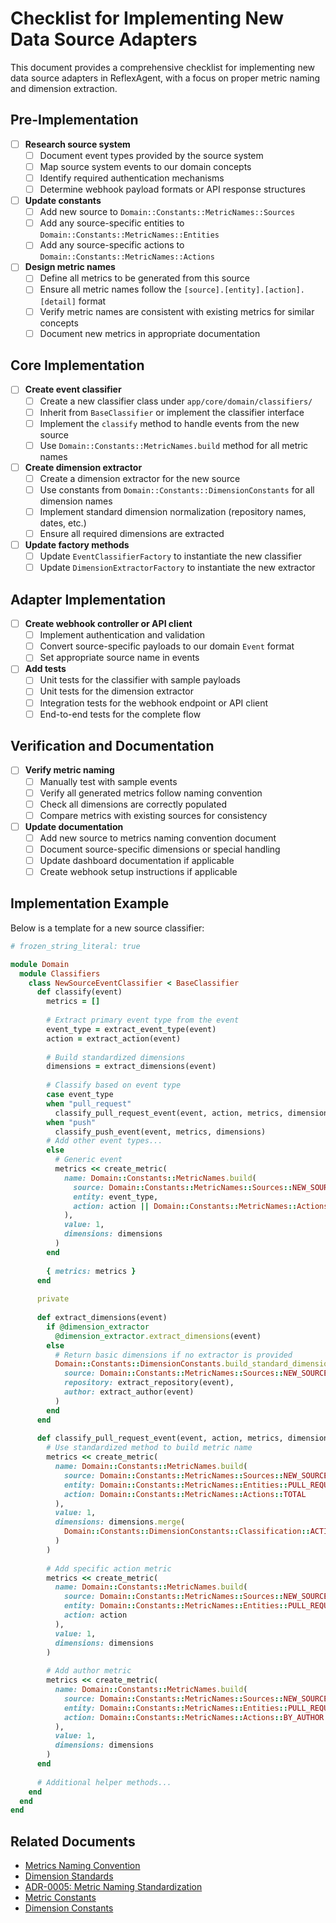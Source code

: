 # Checklist for Implementing New Data Source Adapters

This document provides a comprehensive checklist for implementing new data source adapters in ReflexAgent, with a focus on proper metric naming and dimension extraction.

## Pre-Implementation

- [ ] **Research source system**
  - [ ] Document event types provided by the source system
  - [ ] Map source system events to our domain concepts
  - [ ] Identify required authentication mechanisms
  - [ ] Determine webhook payload formats or API response structures

- [ ] **Update constants**
  - [ ] Add new source to `Domain::Constants::MetricNames::Sources`
  - [ ] Add any source-specific entities to `Domain::Constants::MetricNames::Entities`
  - [ ] Add any source-specific actions to `Domain::Constants::MetricNames::Actions`

- [ ] **Design metric names**
  - [ ] Define all metrics to be generated from this source
  - [ ] Ensure all metric names follow the `[source].[entity].[action].[detail]` format
  - [ ] Verify metric names are consistent with existing metrics for similar concepts
  - [ ] Document new metrics in appropriate documentation

## Core Implementation

- [ ] **Create event classifier**
  - [ ] Create a new classifier class under `app/core/domain/classifiers/`
  - [ ] Inherit from `BaseClassifier` or implement the classifier interface
  - [ ] Implement the `classify` method to handle events from the new source
  - [ ] Use `Domain::Constants::MetricNames.build` method for all metric names

- [ ] **Create dimension extractor**
  - [ ] Create a dimension extractor for the new source
  - [ ] Use constants from `Domain::Constants::DimensionConstants` for all dimension names
  - [ ] Implement standard dimension normalization (repository names, dates, etc.)
  - [ ] Ensure all required dimensions are extracted

- [ ] **Update factory methods**
  - [ ] Update `EventClassifierFactory` to instantiate the new classifier
  - [ ] Update `DimensionExtractorFactory` to instantiate the new extractor

## Adapter Implementation

- [ ] **Create webhook controller or API client**
  - [ ] Implement authentication and validation
  - [ ] Convert source-specific payloads to our domain `Event` format
  - [ ] Set appropriate source name in events

- [ ] **Add tests**
  - [ ] Unit tests for the classifier with sample payloads
  - [ ] Unit tests for the dimension extractor
  - [ ] Integration tests for the webhook endpoint or API client
  - [ ] End-to-end tests for the complete flow

## Verification and Documentation

- [ ] **Verify metric naming**
  - [ ] Manually test with sample events
  - [ ] Verify all generated metrics follow naming convention
  - [ ] Check all dimensions are correctly populated
  - [ ] Compare metrics with existing sources for consistency

- [ ] **Update documentation**
  - [ ] Add new source to metrics naming convention document
  - [ ] Document source-specific dimensions or special handling
  - [ ] Update dashboard documentation if applicable
  - [ ] Create webhook setup instructions if applicable

## Implementation Example

Below is a template for a new source classifier:

```ruby
# frozen_string_literal: true

module Domain
  module Classifiers
    class NewSourceEventClassifier < BaseClassifier
      def classify(event)
        metrics = []
        
        # Extract primary event type from the event
        event_type = extract_event_type(event)
        action = extract_action(event)
        
        # Build standardized dimensions
        dimensions = extract_dimensions(event)
        
        # Classify based on event type
        case event_type
        when "pull_request"
          classify_pull_request_event(event, action, metrics, dimensions)
        when "push"
          classify_push_event(event, metrics, dimensions)
        # Add other event types...
        else
          # Generic event
          metrics << create_metric(
            name: Domain::Constants::MetricNames.build(
              source: Domain::Constants::MetricNames::Sources::NEW_SOURCE,
              entity: event_type,
              action: action || Domain::Constants::MetricNames::Actions::TOTAL
            ),
            value: 1,
            dimensions: dimensions
          )
        end
        
        { metrics: metrics }
      end
      
      private
      
      def extract_dimensions(event)
        if @dimension_extractor
          @dimension_extractor.extract_dimensions(event)
        else
          # Return basic dimensions if no extractor is provided
          Domain::Constants::DimensionConstants.build_standard_dimensions(
            source: Domain::Constants::MetricNames::Sources::NEW_SOURCE,
            repository: extract_repository(event),
            author: extract_author(event)
          )
        end
      end
      
      def classify_pull_request_event(event, action, metrics, dimensions)
        # Use standardized method to build metric name
        metrics << create_metric(
          name: Domain::Constants::MetricNames.build(
            source: Domain::Constants::MetricNames::Sources::NEW_SOURCE,
            entity: Domain::Constants::MetricNames::Entities::PULL_REQUEST,
            action: Domain::Constants::MetricNames::Actions::TOTAL
          ),
          value: 1, 
          dimensions: dimensions.merge(
            Domain::Constants::DimensionConstants::Classification::ACTION => action
          )
        )
        
        # Add specific action metric
        metrics << create_metric(
          name: Domain::Constants::MetricNames.build(
            source: Domain::Constants::MetricNames::Sources::NEW_SOURCE,
            entity: Domain::Constants::MetricNames::Entities::PULL_REQUEST,
            action: action
          ),
          value: 1,
          dimensions: dimensions
        )
        
        # Add author metric
        metrics << create_metric(
          name: Domain::Constants::MetricNames.build(
            source: Domain::Constants::MetricNames::Sources::NEW_SOURCE,
            entity: Domain::Constants::MetricNames::Entities::PULL_REQUEST,
            action: Domain::Constants::MetricNames::Actions::BY_AUTHOR
          ),
          value: 1,
          dimensions: dimensions
        )
      end
      
      # Additional helper methods...
    end
  end
end
```

## Related Documents

- [Metrics Naming Convention](metrics_naming_convention.md)
- [Dimension Standards](dimension_standards.md)
- [ADR-0005: Metric Naming Standardization](ADR/ADR-0005-metric-naming-convention.md)
- [Metric Constants](metric_constants.rb)
- [Dimension Constants](../core/domain/constants/dimension_constants.rb) 